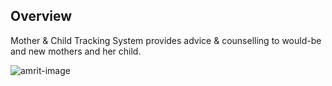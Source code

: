 ## Overview

Mother & Child Tracking System provides advice & counselling to would-be and new mothers and her child.

![amrit-image](/module-guides/img/mcts-overview.png)